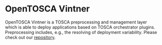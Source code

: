 # OpenTOSCA Vintner 

OpenTOSCA Vintner is a TOSCA preprocessing and management layer which is able to deploy applications based on TOSCA orchestrator plugins.
Preprocessing includes, e.g., the resolving of deployment variability. Please check out our [repository](https://github.com/OpenTOSCA/opentosca-vintner).
